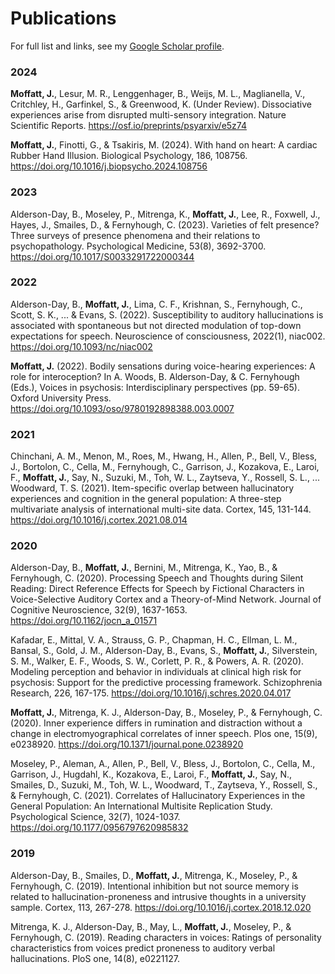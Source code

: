 # Publications

For full list and links, see my [Google Scholar profile](https://scholar.google.com/citations?user=ZMEvebsAAAAJ&hl=en).

### 2024

**Moffatt, J.**, Lesur, M. R., Lenggenhager, B., Weijs, M. L., Maglianella, V., Critchley, H., Garfinkel, S., & Greenwood, K. (Under Review). Dissociative experiences arise from disrupted multi-sensory integration. Nature Scientific Reports. https://osf.io/preprints/psyarxiv/e5z74

**Moffatt, J.**, Finotti, G., & Tsakiris, M. (2024). With hand on heart: A cardiac Rubber Hand Illusion. Biological Psychology, 186, 108756. https://doi.org/10.1016/j.biopsycho.2024.108756

### 2023 

Alderson-Day, B., Moseley, P., Mitrenga, K., **Moffatt, J.**, Lee, R., Foxwell, J., Hayes, J., Smailes, D., & Fernyhough, C. (2023). Varieties of felt presence? Three surveys of presence phenomena and their relations to psychopathology. Psychological Medicine, 53(8), 3692-3700. https://doi.org/10.1017/S0033291722000344

### 2022

Alderson-Day, B., **Moffatt, J.**, Lima, C. F., Krishnan, S., Fernyhough, C., Scott, S. K., ... & Evans, S. (2022). Susceptibility to auditory hallucinations is associated with spontaneous but not directed modulation of top-down expectations for speech. Neuroscience of consciousness, 2022(1), niac002. https://doi.org/10.1093/nc/niac002

**Moffatt, J.** (2022). Bodily sensations during voice-hearing experiences: A role for interoception? In A. Woods, B. Alderson-Day, & C. Fernyhough (Eds.), Voices in psychosis: Interdisciplinary perspectives (pp. 59-65). Oxford University Press. https://doi.org/10.1093/oso/9780192898388.003.0007

### 2021

Chinchani, A. M., Menon, M., Roes, M., Hwang, H., Allen, P., Bell, V., Bless, J., Bortolon, C., Cella, M., Fernyhough, C., Garrison, J., Kozakova, E., Laroi, F., **Moffatt, J.**, Say, N., Suzuki, M., Toh, W. L., Zaytseva, Y., Rossell, S. L., ... Woodward, T. S. (2021). Item-specific overlap between hallucinatory experiences and cognition in the general population: A three-step multivariate analysis of international multi-site data. Cortex, 145, 131-144. https://doi.org/10.1016/j.cortex.2021.08.014

### 2020

Alderson-Day, B., **Moffatt, J.**, Bernini, M., Mitrenga, K., Yao, B., & Fernyhough, C. (2020). Processing Speech and Thoughts during Silent Reading: Direct Reference Effects for Speech by Fictional Characters in Voice-Selective Auditory Cortex and a Theory-of-Mind Network. Journal of Cognitive Neuroscience, 32(9), 1637-1653. https://doi.org/10.1162/jocn_a_01571

Kafadar, E., Mittal, V. A., Strauss, G. P., Chapman, H. C., Ellman, L. M., Bansal, S., Gold, J. M., Alderson-Day, B., Evans, S., **Moffatt, J.**, Silverstein, S. M., Walker, E. F., Woods, S. W., Corlett, P. R., & Powers, A. R. (2020). Modeling perception and behavior in individuals at clinical high risk for psychosis: Support for the predictive processing framework. Schizophrenia Research, 226, 167-175. https://doi.org/10.1016/j.schres.2020.04.017

**Moffatt, J.**, Mitrenga, K. J., Alderson-Day, B., Moseley, P., & Fernyhough, C. (2020). Inner experience differs in rumination and distraction without a change in electromyographical correlates of inner speech. Plos one, 15(9), e0238920. https://doi.org/10.1371/journal.pone.0238920

Moseley, P., Aleman, A., Allen, P., Bell, V., Bless, J., Bortolon, C., Cella, M., Garrison, J., Hugdahl, K., Kozakova, E., Laroi, F., **Moffatt, J.**, Say, N., Smailes, D., Suzuki, M., Toh, W. L., Woodward, T., Zaytseva, Y., Rossell, S., & Fernyhough, C. (2021). Correlates of Hallucinatory Experiences in the General Population: An International Multisite Replication Study. Psychological Science, 32(7), 1024-1037. https://doi.org/10.1177/0956797620985832

### 2019

Alderson-Day, B., Smailes, D., **Moffatt, J.**, Mitrenga, K., Moseley, P., & Fernyhough, C. (2019). Intentional inhibition but not source memory is related to hallucination-proneness and intrusive thoughts in a university sample. Cortex, 113, 267-278. https://doi.org/10.1016/j.cortex.2018.12.020

Mitrenga, K. J., Alderson-Day, B., May, L., **Moffatt, J.**, Moseley, P., & Fernyhough, C. (2019). Reading characters in voices: Ratings of personality characteristics from voices predict proneness to auditory verbal hallucinations. PloS one, 14(8), e0221127.
